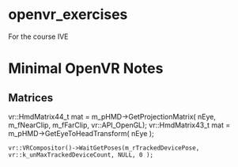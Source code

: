 # openvr_exercises
For the course IVE


# Minimal OpenVR Notes

## Matrices

vr::HmdMatrix44_t mat = m_pHMD->GetProjectionMatrix( nEye, m_fNearClip, m_fFarClip, vr::API_OpenGL);
vr::HmdMatrix43_t mat = m_pHMD->GetEyeToHeadTransform( nEye );

	vr::VRCompositor()->WaitGetPoses(m_rTrackedDevicePose, vr::k_unMaxTrackedDeviceCount, NULL, 0 );
	